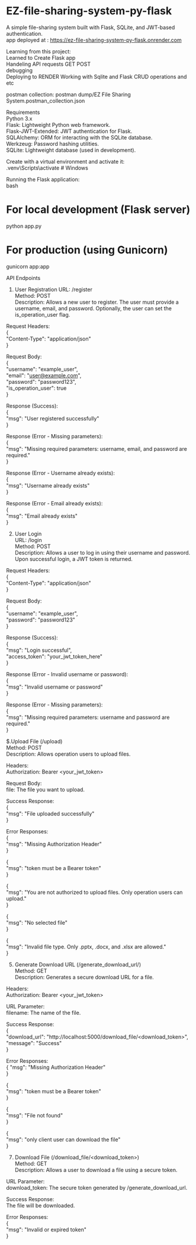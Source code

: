 # EZ-file-sharing-system-py-flask
A simple file-sharing system built with Flask, SQLite, and JWT-based authentication.  
app deployed at : https://ez-file-sharing-system-py-flask.onrender.com

Learning from this project:  
Learned to Create Flask app    
Handeling API requests GET POST  
debugging  
Deploying to RENDER
Working with Sqlite and Flask CRUD operations and etc


postman collection: postman dump/EZ File Sharing System.postman_collection.json

Requirements    
Python 3.x      
Flask: Lightweight Python web framework.  
Flask-JWT-Extended: JWT authentication for Flask.  
SQLAlchemy: ORM for interacting with the SQLite database.    
Werkzeug: Password hashing utilities.  
SQLite: Lightweight database (used in development).    
         

Create with a virtual environment and activate it:    
.venv\Scripts\activate  # Windows             

Running the Flask application:        
bash             
# For local development (Flask server)    
python app.py    

# For production (using Gunicorn)    
gunicorn app:app          

API Endpoints            
1. User Registration
URL: /register      
Method: POST      
Description: Allows a new user to register. The user must provide a username, email, and password. Optionally, the user can set the is_operation_user flag.      

Request Headers:              
{      
    "Content-Type": "application/json"      
}      

Request Body:         
{      
    "username": "example_user",      
    "email": "user@example.com",      
    "password": "password123",      
    "is_operation_user": true      
}      

Response (Success):         
{      
    "msg": "User registered successfully"      
}  

Response (Error - Missing parameters):        
{        
    "msg": "Missing required parameters: username, email, and password are required."      
}     

Response (Error - Username already exists):          
{      
    "msg": "Username already exists"      
}      

Response (Error - Email already exists):        
{      
    "msg": "Email already exists"    
}      

2. User Login      
URL: /login      
Method: POST      
Description: Allows a user to log in using their username and password. Upon successful login, a JWT token is returned.        
      
Request Headers:                   
{            
    "Content-Type": "application/json"            
}                 

Request Body:              
{            
    "username": "example_user",      
    "password": "password123"      
}            

Response (Success):      
{          
    "msg": "Login successful",      
    "access_token": "your_jwt_token_here"      
}      

Response (Error - Invalid username or password):            
{      
    "msg": "Invalid username or password"      
}    

Response (Error - Missing parameters):           
{      
    "msg": "Missing required parameters: username and password are required."      
}      

                                                                                   
$.Upload File (/upload)         
Method: POST         
Description: Allows operation users to upload files.     

Headers:         
Authorization: Bearer <your_jwt_token>      

Request Body:         
file: The file you want to upload.    

Success Response:                           
{                                                               
  "msg": "File <filename> uploaded successfully"                           
}     

Error Responses:                                                                                          
{                                                      
  "msg": "Missing Authorization Header"                           
}                                             
                  
{                                                      
  "msg": "token must be a Bearer token"                                    
}                                                      
                          
{                                                                                                                                                                                         
  "msg": "You are not authorized to upload files. Only operation users can upload."                  
}                                    
                          
{                                                      
  "msg": "No selected file"                                    
}                                                      
                          
{                                                                                 
  "msg": "Invalid file type. Only .pptx, .docx, and .xlsx are allowed."                           
}                                                          

5. Generate Download URL (/generate_download_url/<filename>)                           
Method: GET                                                               
Description: Generates a secure download URL for a file.
                                 
Headers:                                                      
Authorization: Bearer <your_jwt_token>                

URL Parameter:                                    
filename: The name of the file.       

Success Response:                                                                                        
{                                                                                          
  "download_url": "http://localhost:5000/download_file/<download_token>",                           
  "message": "Success"                                             
}    

Error Responses:                                                                                                                              
{
  "msg": "Missing Authorization Header"                                             
}                                                                       
                                  
{                                                               
  "msg": "token must be a Bearer token"                           
}                                                         
                                    
{                                                      
  "msg": "File not found"                                    
}                                                                                
                          
{                                                      
  "msg": "only client user can download the file"                                    
}

7. Download File (/download_file/<download_token>)                                    
Method: GET                                                                        
Description: Allows a user to download a file using a secure token.
                              
URL Parameter:                                                                        
download_token: The secure token generated by /generate_download_url.       

Success Response:                                    
The file will be downloaded.                           

Error Responses:                                                                                                         
{                                                      
  "msg": "Invalid or expired token"                           
}         
                  
